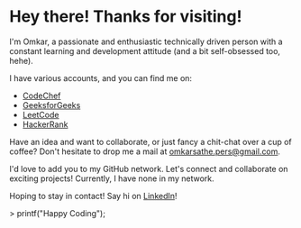 # Hey there! Thanks for visiting!

I'm Omkar, a passionate and enthusiastic technically driven person with a constant learning and development attitude (and a bit self-obsessed too, hehe).

I have various accounts, and you can find me on:
- [CodeChef](https://www.codechef.com/users/omkar_sggs)
- [GeeksforGeeks](https://auth.geeksforgeeks.org/user/omkarsathe01)
- [LeetCode](https://leetcode.com/Omkarsathe/)
- [HackerRank](https://www.hackerrank.com/profile/omkarsathe)

Have an idea and want to collaborate, or just fancy a chit-chat over a cup of coffee? Don't hesitate to drop me a mail at [omkarsathe.pers@gmail.com](mailto:omkarsathe.pers@gmail.com?subject=Hey%20Omkar,%20Let's%20Connect!&body=Please%20share%20your%20comment%20below:%0A%0A-------------------------------------%0A%0A[What's%20in%20your%20mind?]%0A%0A--------------------------------------%0A%0ASource%20Link:%20https://github.com/omkarsathe01/).

I'd love to add you to my GitHub network. Let's connect and collaborate on exciting projects! Currently, I have none in my network.

Hoping to stay in contact! Say hi on [LinkedIn](https://www.linkedin.com/in/omkarsathe01/)!

\> printf("Happy Coding");
